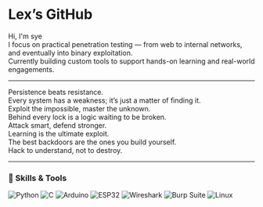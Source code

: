 # Lex’s GitHub

Hi, I'm sye  
I focus on practical penetration testing — from web to internal networks, and eventually into binary exploitation.  
Currently building custom tools to support hands-on learning and real-world engagements.

---



Persistence beats resistance.  
Every system has a weakness; it’s just a matter of finding it.  
Exploit the impossible, master the unknown.  
Behind every lock is a logic waiting to be broken.  
Attack smart, defend stronger.  
Learning is the ultimate exploit.  
The best backdoors are the ones you build yourself.  
Hack to understand, not to destroy.

---

### 🧠 Skills & Tools

![Python](https://img.shields.io/badge/-Python-3776AB?logo=python&logoColor=white)
![C](https://img.shields.io/badge/-C-A8B9CC?logo=c&logoColor=white)
![Arduino](https://img.shields.io/badge/-Arduino-00979D?logo=arduino&logoColor=white)
![ESP32](https://img.shields.io/badge/-ESP32-000000?logo=espressif&logoColor=white)
![Wireshark](https://img.shields.io/badge/-Wireshark-1679A7?logo=wireshark&logoColor=white)
![Burp Suite](https://img.shields.io/badge/-Burp%20Suite-ff7043?logo=burpsuite&logoColor=white)
![Linux](https://img.shields.io/badge/-Linux-FCC624?logo=linux&logoColor=black)

